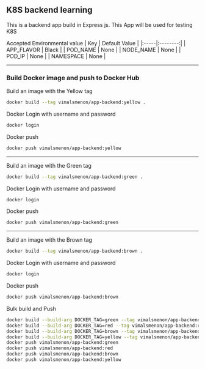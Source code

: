## K8S backend learning

This is a backend app build in Express js. This App will be used for testing K8S

Accepted Environmental value
| Key |  Default Value  |
|:-----|:--------:|
| APP_FLAVOR   |  Black  |
| POD_NAME   |  None  |
| NODE_NAME   |  None  |
| POD_IP   |  None  |
| NAMESPACE | None |

---
### Build Docker image and push to Docker Hub
Build an image with the Yellow tag
```bash
docker build --tag vimalsmenon/app-backend:yellow .
```
Docker Login with username and password
```bash
docker login
```
Docker push
```bash
docker push vimalsmenon/app-backend:yellow
```
---
Build an image with the Green tag
```bash
docker build --tag vimalsmenon/app-backend:green .
```
Docker Login with username and password
```bash
docker login
```
Docker push
```bash
docker push vimalsmenon/app-backend:green
```
---
Build an image with the Brown tag
```bash
docker build --tag vimalsmenon/app-backend:brown .
```
Docker Login with username and password
```bash
docker login
```
Docker push
```bash
docker push vimalsmenon/app-backend:brown
```

Bulk build and Push
```bash
docker build --build-arg DOCKER_TAG=green --tag vimalsmenon/app-backend:green .
docker build --build-arg DOCKER_TAG=red --tag vimalsmenon/app-backend:red .
docker build --build-arg DOCKER_TAG=brown --tag vimalsmenon/app-backend:brown .
docker build --build-arg DOCKER_TAG=yellow --tag vimalsmenon/app-backend:yellow .
docker push vimalsmenon/app-backend:green
docker push vimalsmenon/app-backend:red
docker push vimalsmenon/app-backend:brown
docker push vimalsmenon/app-backend:yellow
```